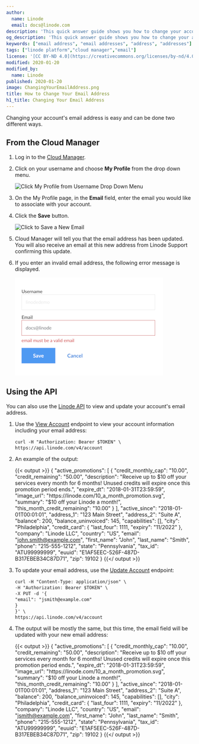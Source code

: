 ```yaml
---
author:
  name: Linode
  email: docs@linode.com
description: 'This quick answer guide shows you how to change your account email address both in the Linode Cloud Manager and by using the Linode API.'
og_description: 'This quick answer guide shows you how to change your account email address both in the Linode Cloud Manager and by using the Linode API.'
keywords: ["email address", "email addresses", "address", "addresses"]
tags: ["linode platform","cloud manager","email"]
license: '[CC BY-ND 4.0](https://creativecommons.org/licenses/by-nd/4.0)'
modified: 2020-01-20
modified_by:
  name: Linode
published: 2020-01-20
image: ChangingYourEmailAddress.png
title: How to Change Your Email Address
h1_title: Changing Your Email Address
---
```


Changing your account's email address is easy and can be done two different ways.

## From the Cloud Manager

1.  Log in to the [Cloud Manager](http://cloud.linode.com).

1.  Click on your username and choose **My Profile** from the drop down menu.

    ![Click My Profile from Username Drop Down Menu](how-to-change-email-my-profile.png "Click My Profile from Username Drop Down Menu")

1.  On the My Profile page, in the **Email** field, enter the email you would like to associate with your account.

1.  Click the **Save** button.

    ![Click to Save a New Email](how-to-change-email-save.png "Click to Save a New Email")

1.  Cloud Manager will tell you that the email address has been updated. You will also receive an email at this new address from Linode Support confirming this update.

1.  If you enter an invalid email address, the following error message is displayed.

    ![Error Message for Invalid Email](how-to-change-email-error.png "Error Message for Invalid Email")

## Using the API

You can also use the [Linode API](https://developers.linode.com/api/v4) to view and update your account's email address.

1.  Use the [View Account](https://developers.linode.com/api/v4/account) endpoint to view your account information including your email address:

        curl -H "Authorization: Bearer $TOKEN" \
        https://api.linode.com/v4/account

1.  An example of the output:

    {{< output >}}
{
  "active_promotions": [
    {
      "credit_monthly_cap": "10.00",
      "credit_remaining": "50.00",
      "description": "Receive up to $10 off your services every month for 6 months! Unused credits will expire once this promotion period ends.",
      "expire_dt": "2018-01-31T23:59:59",
      "image_url": "https://linode.com/10_a_month_promotion.svg",
      "summary": "$10 off your Linode a month!",
      "this_month_credit_remaining": "10.00"
    }
  ],
  "active_since": "2018-01-01T00:01:01",
  "address_1": "123 Main Street",
  "address_2": "Suite A",
  "balance": 200,
  "balance_uninvoiced": 145,
  "capabilities": [],
  "city": "Philadelphia",
  "credit_card": {
    "last_four": 1111,
    "expiry": "11/2022"
  },
  "company": "Linode LLC",
  "country": "US",
  "email": "john.smith@example.com",
  "first_name": "John",
  "last_name": "Smith",
  "phone": "215-555-1212",
  "state": "Pennsylvania",
  "tax_id": "ATU99999999",
  "euuid": "E1AF5EEC-526F-487D-B317EBEB34C87D71",
  "zip": 19102
}
{{</ output >}}

1.  To update your email address, use the [Update Account](https://developers.linode.com/api/v4/account/#put) endpoint:

        curl -H "Content-Type: application/json" \
        -H "Authorization: Bearer $TOKEN" \
        -X PUT -d '{
        "email": "jsmith@example.com"
        }
        }' \
        https://api.linode.com/v4/account

1.  The output will be mostly the same, but this time, the email field will be updated with your new email address:

    {{< output >}}
{
  "active_promotions": [
    {
      "credit_monthly_cap": "10.00",
      "credit_remaining": "50.00",
      "description": "Receive up to $10 off your services every month for 6 months! Unused credits will expire once this promotion period ends.",
      "expire_dt": "2018-01-31T23:59:59",
      "image_url": "https://linode.com/10_a_month_promotion.svg",
      "summary": "$10 off your Linode a month!",
      "this_month_credit_remaining": "10.00"
    }
  ],
  "active_since": "2018-01-01T00:01:01",
  "address_1": "123 Main Street",
  "address_2": "Suite A",
  "balance": 200,
  "balance_uninvoiced": 145,
  "capabilities": [],
  "city": "Philadelphia",
  "credit_card": {
    "last_four": 1111,
    "expiry": "11/2022"
  },
  "company": "Linode LLC",
  "country": "US",
  "email": "jsmith@example.com",
  "first_name": "John",
  "last_name": "Smith",
  "phone": "215-555-1212",
  "state": "Pennsylvania",
  "tax_id": "ATU99999999",
  "euuid": "E1AF5EEC-526F-487D-B317EBEB34C87D71",
  "zip": 19102
}
{{</ output >}}